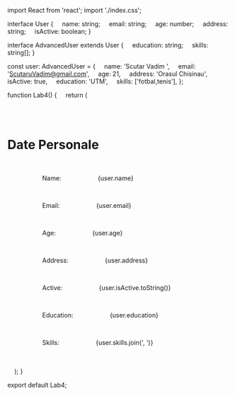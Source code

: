 import React from 'react';
import './index.css';

interface User {
    name: string;
    email: string;
    age: number;
    address: string;
    isActive: boolean;
}

interface AdvancedUser extends User {
    education: string;
    skills: string[];
}

const user: AdvancedUser = {
    name: 'Scutar Vadim ',
    email: 'ScutaruVadim@gmail.com',
    age: 21,
    address: 'Orasul Chisinau',
    isActive: true,
    education: 'UTM',
    skills: ['fotbal,tenis'],
};

function Lab4() {
    return (
        <div className="container">
          <div className="card">
            <h1 className="title">Date Personale</h1>
            
                <p>
                    <span className="label">Name:</span>
                    <span className="value">{user.name}</span>
                </p>
                <p>
                    <span className="label">Email:</span>
                    <span className="value">{user.email}</span>
                </p>
                <p>
                    <span className="label">Age:</span>
                    <span className="value">{user.age}</span>
                </p>
                <p>
                    <span className="label">Address:</span>
                    <span className="value">{user.address}</span>
                </p>
                <p>
                    <span className="label">Active:</span>
                    <span className="value">{user.isActive.toString()}</span>
                </p>
                <p>
                    <span className="label">Education:</span>
                    <span className="value">{user.education}</span>
                </p>
                <p>
                    <span className="label">Skills:</span>
                    <span className="value">{user.skills.join(', ')}</span>
                </p>
            </div>
        </div>
    );
}

export default Lab4;

